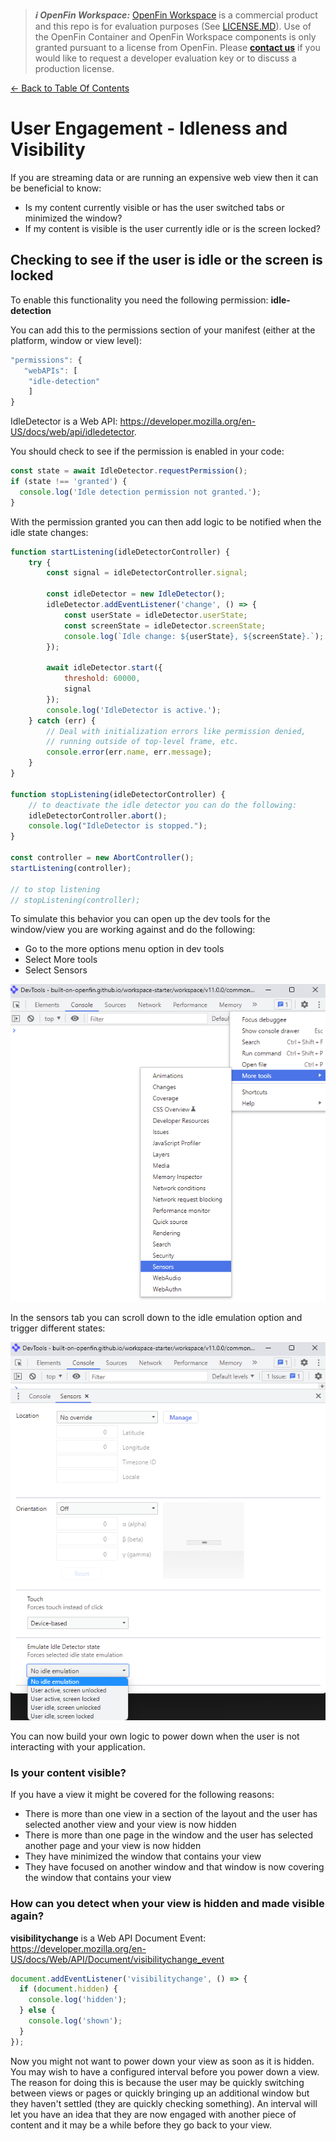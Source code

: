 > **_:information_source: OpenFin Workspace:_** [OpenFin Workspace](https://www.openfin.co/workspace/) is a commercial product and this repo is for evaluation purposes (See [LICENSE.MD](../../../LICENSE.MD)). Use of the OpenFin Container and OpenFin Workspace components is only granted pursuant to a license from OpenFin. Please [**contact us**](https://www.openfin.co/workspace/poc/) if you would like to request a developer evaluation key or to discuss a production license.

[<- Back to Table Of Contents](../README.md)

# User Engagement - Idleness and Visibility

If you are streaming data or are running an expensive web view then it can be beneficial to know:

- Is my content currently visible or has the user switched tabs or minimized the window?
- If my content is visible is the user currently idle or is the screen locked?

## Checking to see if the user is idle or the screen is locked

To enable this functionality you need the following permission: **idle-detection**

You can add this to the permissions section of your manifest (either at the platform, window or view level):

```js
"permissions": {
   "webAPIs": [
    "idle-detection"
    ]
}
```

IdleDetector is a Web API: <https://developer.mozilla.org/en-US/docs/web/api/idledetector>.

You should check to see if the permission is enabled in your code:

```js
const state = await IdleDetector.requestPermission();
if (state !== 'granted') {
  console.log('Idle detection permission not granted.');
}
```

With the permission granted you can then add logic to be notified when the idle state changes:

```js
function startListening(idleDetectorController) {
    try {
        const signal = idleDetectorController.signal;

        const idleDetector = new IdleDetector();
        idleDetector.addEventListener('change', () => {
            const userState = idleDetector.userState;
            const screenState = idleDetector.screenState;
            console.log(`Idle change: ${userState}, ${screenState}.`);
        });

        await idleDetector.start({
            threshold: 60000,
            signal
        });
        console.log('IdleDetector is active.');
    } catch (err) {
        // Deal with initialization errors like permission denied,
        // running outside of top-level frame, etc.
        console.error(err.name, err.message);
    }
}

function stopListening(idleDetectorController) {
    // to deactivate the idle detector you can do the following:
    idleDetectorController.abort();
    console.log("IdleDetector is stopped.");
}

const controller = new AbortController();
startListening(controller);

// to stop listening
// stopListening(controller);
```

To simulate this behavior you can open up the dev tools for the window/view you are working against and do the following:

- Go to the more options menu option in dev tools
- Select More tools
- Select Sensors

![Sensor Dev Tools](./dev-tools-sensors.png)

In the sensors tab you can scroll down to the idle emulation option and trigger different states:

![Sensor Dev Tools Idle Emulation](./dev-tools-sensors-idle.png)

You can now build your own logic to power down when the user is not interacting with your application.

### Is your content visible?

If you have a view it might be covered for the following reasons:

- There is more than one view in a section of the layout and the user has selected another view and your view is now hidden
- There is more than one page in the window and the user has selected another page and your view is now hidden
- They have minimized the window that contains your view
- They have focused on another window and that window is now covering the window that contains your view

### How can you detect when your view is hidden and made visible again?

**visibilitychange** is a Web API Document Event: <https://developer.mozilla.org/en-US/docs/Web/API/Document/visibilitychange_event>

```js
document.addEventListener('visibilitychange', () => {
  if (document.hidden) {
    console.log('hidden');
  } else {
    console.log('shown');
  }
});
```

Now you might not want to power down your view as soon as it is hidden. You may wish to have a configured interval before you power down a view. The reason for doing this is because the user may be quickly switching between views or pages or quickly bringing up an additional window but they haven't settled (they are quickly checking something). An interval will let you have an idea that they are now engaged with another piece of content and it may be a while before they go back to your view.
